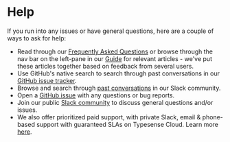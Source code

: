# Help

If you run into any issues or have general questions, here are a couple of ways to ask for help:

- Read through our [Frequently Asked Questions](/guide/faqs.md) or browse through the nav bar on the left-pane in our [Guide](/guide/README.md) for relevant articles - we've put these articles together based on feedback from several users.
- Use GitHub's native search to search through past conversations in our [GitHub issue tracker](https://github.com/search?q=org%3Atypesense++issues&type=issues).
- Browse and search through [past conversations](https://threads.typesense.org/) in our Slack community. 
- Open a [GitHub issue](https://github.com/typesense/typesense/issues) with any questions or bug reports.
- Join our public [Slack community](https://typesense.link/slack-community) to discuss general questions and/or issues.
- We also offer prioritized paid support, with private Slack, email & phone-based support with guaranteed SLAs on Typesense Cloud. Learn more [here](https://cloud.typesense.org/support-plans).
